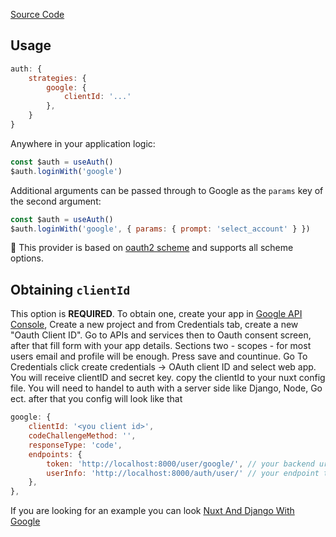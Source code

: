 [Source Code](https://github.com/nuxt-alt/auth/blob/main/src/runtime/providers//google.ts)

## Usage

```js
auth: {
    strategies: {
        google: {
            clientId: '...'
        },
    }
}
```

Anywhere in your application logic:

```js
const $auth = useAuth()
$auth.loginWith('google')
```

Additional arguments can be passed through to Google as the `params` key of the second argument:

```js
const $auth = useAuth()
$auth.loginWith('google', { params: { prompt: 'select_account' } })
```

💁 This provider is based on [oauth2 scheme](/schemes/oauth2) and supports all scheme options.

## Obtaining `clientId`

This option is **REQUIRED**. To obtain one, create your app in [Google API Console](https://console.developers.google.com), Create a new project and from Credentials tab, create a new "Oauth Client ID".
Go to APIs and services then to Oauth consent screen, after that fill form with your app details.
Sections two - scopes - for most users email and profile will be enough.
Press save and countinue.
Go To Credentials click create credentials -> OAuth client ID and select web app.
You will receive clientID and secret key. copy the clientId to your nuxt config file.
You will need to handel to auth with a server side like Django, Node, Go ect.
after that you config will look like that

```js
google: {
    clientId: '<you client id>',
    codeChallengeMethod: '',
    responseType: 'code',
    endpoints: {
        token: 'http://localhost:8000/user/google/', // your backend url to resolve your auth with google and give you the token back
        userInfo: 'http://localhost:8000/auth/user/' // your endpoint to get the user info after you received the token
    },
},
```

If you are looking for an example you can look [Nuxt And Django With Google](https://medium.com/swlh/how-to-build-google-social-login-in-django-rest-framework-and-nuxt-auth-and-refresh-its-jwt-token-752601d7a6f3)